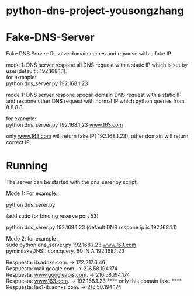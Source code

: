 # python-dns-project-yousongzhang

Fake-DNS-Server
===============

Fake DNS Server: Resolve domain names and reponse with a fake IP. 

mode 1: 
DNS server respone all DNS request with a static IP which is set by user(default : 192.168.1.1).  
for exmaple:  
python dns_server.py  192.168.1.23   

mode 1: 
DNS server respone specail domain DNS request with a static IP and respone other DNS request with normal IP which python queries from 8.8.8.8.

for example:  
python dns_server.py  192.168.1.23 www.163.com    

only www.163.com will return fake IP( 192.168.1.23), other domain will return correct IP.



 



Running
=======

The server can be started with the dns_serer.py script. 

Mode 1:
For example::

python dns_serer.py <static IP> 

(add sudo for binding reserve port 53)

python dns_serer.py 192.168.1.23   (default DNS respone ip is 192.168.1.1)

Mode 2:
for example :  
sudo python dns_server.py  192.168.1.23 www.163.com  
pyminifakeDNS:: dom.query. 60 IN A 192.168.1.23  

Respuesta: ib.adnxs.com. -> 172.217.6.46  
Respuesta: mail.google.com. -> 216.58.194.174  
Respuesta: www.googleapis.com. -> 216.58.194.174  
Respuesta: www.163.com. -> 192.168.1.23     ****  only this domain fake ****  
Respuesta: lax1-ib.adnxs.com. -> 216.58.194.174  





